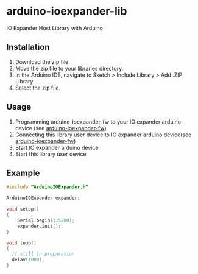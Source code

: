 # arduino-ioexpander-lib
IO Expander Host Library with Arduino

## Installation
1. Download the zip file.
2. Move the zip file to your libraries directory.
3. In the Arduino IDE, navigate to Sketch > Include Library > Add .ZIP Library.
4. Select the zip file.

## Usage 
1. Programming arduino-ioexpander-fw to your IO expander arduino device (see [arduino-ioexpander-fw](https://github.com/bigw00d/arduino-ioexpander-fw))
2. Connecting this library user device to IO expander arduino device(see [arduino-ioexpander-fw](https://github.com/bigw00d/arduino-ioexpander-fw))
3. Start IO expander arduino device 
4. Start this library user device

## Example

```IOExpanderDemo.ino
#include "ArduinoIOExpander.h"

ArduinoIOExpander expander;

void setup()
{
    Serial.begin(115200);
    expander.init();
}

void loop()
{
  // still in preparation
  delay(1000);
}

```
